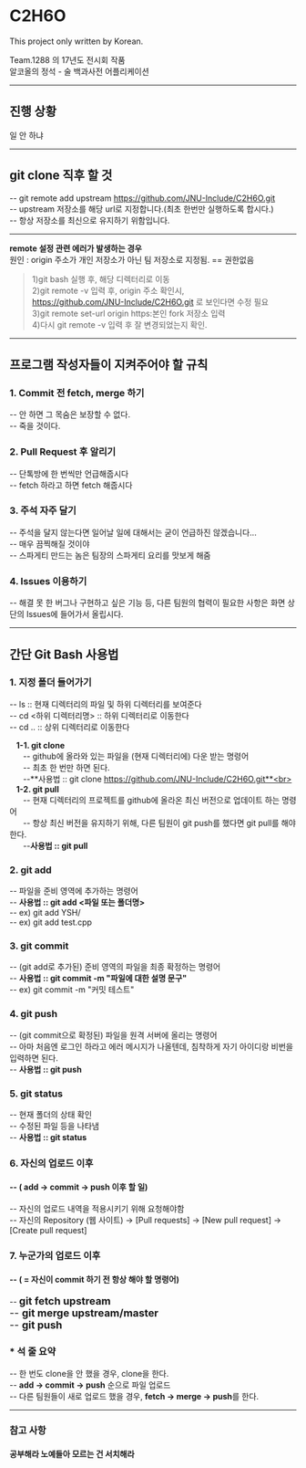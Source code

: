 # C2H6O
This project only written by Korean.<br>

Team.1288 의 17년도 전시회 작품<br>
알코올의 정석 - 술 백과사전 어플리케이션

---
## 진행 상황
일 안 하냐 

---
## git clone 직후 할 것

-- git remote add upstream https://github.com/JNU-Include/C2H6O.git <br>
-- upstream 저장소를 해당 url로 지정합니다.(최초 한번만 실행하도록 합시다.) <br>
-- 항상 저장소를 최신으로 유지하기 위함입니다. <br>

---
**remote 설정 관련 에러가 발생하는 경우** <br>
원인 : origin 주소가 개인 저장소가 아닌 팀 저장소로 지정됨. == 권한없음

>1)git bash 실행 후, 해당 디렉터리로 이동<br>
2)git remote -v 입력 후, origin 주소 확인시,<br> https://github.com/JNU-Include/C2H6O.git 로 보인다면 수정 필요<br>
3)git remote set-url origin https:본인 fork 저장소 입력<br>
4)다시 git remote -v 입력 후 잘 변경되었는지 확인.<br>

---
## 프로그램 작성자들이 지켜주어야 할 규칙
### 1. Commit 전 fetch, merge 하기
-- 안 하면 그 목숨은 보장할 수 없다. <br>
-- 죽을 것이다. <br>
### 2. Pull Request 후 알리기
-- 단톡방에 한 번씩만 언급해줍시다 <br>
-- fetch 하라고 하면 fetch 해줍시다<br>
### 3. 주석 자주 달기
-- 주석을 달지 않는다면 일어날 일에 대해서는 굳이 언급하진 않겠습니다... <br>
-- 매우 끔찍해질 것이야 <br>
-- 스파게티 만드는 놈은 팀장의 스파게티 요리를 맛보게 해줌 <br>
### 4. Issues 이용하기
-- 해결 못 한 버그나 구현하고 싶은 기능 등, 다른 팀원의 협력이 필요한 사항은 화면 상단의 Issues에 들어가서 올립시다.<br>

---
## 간단 Git Bash 사용법
### 1. 지정 폴더 들어가기
-- ls :: 현재 디렉터리의 파일 및 하위 디렉터리를 보여준다<br>
-- cd <하위 디렉터리명> :: 하위 디렉터리로 이동한다<br>
-- cd .. :: 상위 디렉터리로 이동한다<br>

&nbsp;&nbsp;&nbsp;**1-1. git clone**<br>
&nbsp;&nbsp;&nbsp;&nbsp;&nbsp;&nbsp;-- github에 올라와 있는 파일을 (현재 디렉터리에) 다운 받는 명령어<br>
&nbsp;&nbsp;&nbsp;&nbsp;&nbsp;&nbsp;-- 최초 한 번만 하면 된다.<br>
&nbsp;&nbsp;&nbsp;&nbsp;&nbsp;&nbsp;--**사용법 :: git clone https://github.com/JNU-Include/C2H6O.git**<br>
&nbsp;&nbsp;&nbsp;**1-2. git pull**<br>
&nbsp;&nbsp;&nbsp;&nbsp;&nbsp;&nbsp;-- 현재 디렉터리의 프로젝트를 github에 올라온 최신 버전으로 업데이트 하는 명령어<br>
&nbsp;&nbsp;&nbsp;&nbsp;&nbsp;&nbsp;-- 항상 최신 버전을 유지하기 위해, 다른 팀원이 git push를 했다면 git pull를 해야한다.<br>
&nbsp;&nbsp;&nbsp;&nbsp;&nbsp;&nbsp;--**사용법 :: git pull**<br>

### 2. git add
-- 파일을 준비 영역에 추가하는 명령어<br>
-- **사용법 :: git add <파일 또는 폴더명>**<br>
-- ex) git add YSH/ <br>
-- ex) git add test.cpp <br>
### 3. git commit
-- (git add로 추가된) 준비 영역의 파일을 최종 확정하는 명령어<br>
-- **사용법 :: git commit -m "파일에 대한 설명 문구"**<br>
-- ex) git commit -m "커밋 테스트" <br>
### 4. git push
-- (git commit으로 확정된) 파일을 원격 서버에 올리는 명령어<br>
-- 아마 처음엔 로그인 하라고 에러 메시지가 나올텐데, 침착하게 자기 아이디랑 비번을 입력하면 된다.<br>
-- **사용법 :: git push**<br>
### 5. git status
-- 현재 폴더의 상태 확인<br>
-- 수정된 파일 등을 나타냄 <br>
-- **사용법 :: git status** <br>
### 6. 자신의 업로드 이후
#### -- ( add -> commit -> push 이후 할 일)
-- 자신의 업로드 내역을 적용시키기 위해 요청해야함 <br>
-- 자신의 Repository (웹 사이트) -> [Pull requests] -> [New pull request] -> [Create pull request]<br>
### 7. 누군가의 업로드 이후
#### -- ( = 자신이 commit 하기 전 항상 해야 할 명령어)

--  <font size = 4.5> <b>git fetch upstream</b> <br>
-- <b>git merge upstream/master</b><br>
-- <b>git push</b></font>

### * 석 줄 요약
-- 한 번도 clone을 안 했을 경우, clone을 한다.<br>
-- **add -> commit -> push** 순으로 파일 업로드<br>
-- 다른 팀원들이 새로 업로드 했을 경우, **fetch -> merge -> push**를 한다.<br>

---
### 참고 사항
#### 공부해라 노예들아 모르는 건 서치해라 

